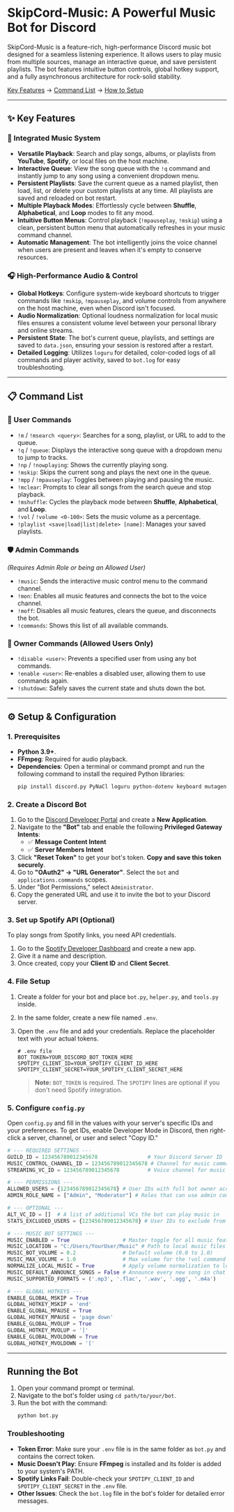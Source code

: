 # SkipCord-Music: A Powerful Music Bot for Discord

SkipCord-Music is a feature-rich, high-performance Discord music bot designed for a seamless listening experience. It allows users to play music from multiple sources, manage an interactive queue, and save persistent playlists. The bot features intuitive button controls, global hotkey support, and a fully asynchronous architecture for rock-solid stability.

[Key Features](#-key-features) -> [Command List](#-command-list) -> [How to Setup](#️-setup--configuration)

-----

## ✨ Key Features

### 🎵 Integrated Music System

* **Versatile Playback**: Search and play songs, albums, or playlists from **YouTube**, **Spotify**, or local files on the host machine.
* **Interactive Queue**: View the song queue with the `!q` command and instantly jump to any song using a convenient dropdown menu.
* **Persistent Playlists**: Save the current queue as a named playlist, then load, list, or delete your custom playlists at any time. All playlists are saved and reloaded on bot restart.
* **Multiple Playback Modes**: Effortlessly cycle between **Shuffle**, **Alphabetical**, and **Loop** modes to fit any mood.
* **Intuitive Button Menus**: Control playback (`!mpauseplay`, `!mskip`) using a clean, persistent button menu that automatically refreshes in your music command channel.
* **Automatic Management**: The bot intelligently joins the voice channel when users are present and leaves when it's empty to conserve resources.

### 🎧 High-Performance Audio & Control

* **Global Hotkeys**: Configure system-wide keyboard shortcuts to trigger commands like `!mskip`, `!mpauseplay`, and volume controls from anywhere on the host machine, even when Discord isn't focused.
* **Audio Normalization**: Optional loudness normalization for local music files ensures a consistent volume level between your personal library and online streams.
* **Persistent State**: The bot's current queue, playlists, and settings are saved to `data.json`, ensuring your session is restored after a restart.
* **Detailed Logging**: Utilizes `loguru` for detailed, color-coded logs of all commands and player activity, saved to `bot.log` for easy troubleshooting.

-----

## 📋 Command List

### 👤 User Commands

* `!m` / `!msearch <query>`: Searches for a song, playlist, or URL to add to the queue.
* `!q` / `!queue`: Displays the interactive song queue with a dropdown menu to jump to tracks.
* `!np` / `!nowplaying`: Shows the currently playing song.
* `!mskip`: Skips the current song and plays the next one in the queue.
* `!mpp` / `!mpauseplay`: Toggles between playing and pausing the music.
* `!mclear`: Prompts to clear all songs from the search queue and stop playback.
* `!mshuffle`: Cycles the playback mode between **Shuffle**, **Alphabetical**, and **Loop**.
* `!vol` / `!volume <0-100>`: Sets the music volume as a percentage.
* `!playlist <save|load|list|delete> [name]`: Manages your saved playlists.

### 🛡️ Admin Commands

*(Requires Admin Role or being an Allowed User)*

* `!music`: Sends the interactive music control menu to the command channel.
* `!mon`: Enables all music features and connects the bot to the voice channel.
* `!moff`: Disables all music features, clears the queue, and disconnects the bot.
* `!commands`: Shows this list of all available commands.

### 👑 Owner Commands (Allowed Users Only)

* `!disable <user>`: Prevents a specified user from using any bot commands.
* `!enable <user>`: Re-enables a disabled user, allowing them to use commands again.
* `!shutdown`: Safely saves the current state and shuts down the bot.

-----

## ⚙️ Setup & Configuration

### 1. Prerequisites

* **Python 3.9+**.
* **FFmpeg**: Required for audio playback.
* **Dependencies**: Open a terminal or command prompt and run the following command to install the required Python libraries:
    ```bash
    pip install discord.py PyNaCl loguru python-dotenv keyboard mutagen yt-dlp spotipy
    ```

### 2. Create a Discord Bot

1.  Go to the [Discord Developer Portal](https://discord.com/developers/applications) and create a **New Application**.
2.  Navigate to the **"Bot"** tab and enable the following **Privileged Gateway Intents**:
    * ✅ **Message Content Intent**
    * ✅ **Server Members Intent**
3.  Click **"Reset Token"** to get your bot's token. **Copy and save this token securely**.
4.  Go to **"OAuth2" -> "URL Generator"**. Select the `bot` and `applications.commands` scopes.
5.  Under "Bot Permissions," select `Administrator`.
6.  Copy the generated URL and use it to invite the bot to your Discord server.

### 3. Set up Spotify API (Optional)

To play songs from Spotify links, you need API credentials.

1.  Go to the [Spotify Developer Dashboard](https://developer.spotify.com/dashboard/) and create a new app.
2.  Give it a name and description.
3.  Once created, copy your **Client ID** and **Client Secret**.

### 4. File Setup

1.  Create a folder for your bot and place `bot.py`, `helper.py`, and `tools.py` inside.
2.  In the same folder, create a new file named `.env`.
3.  Open the `.env` file and add your credentials. Replace the placeholder text with your actual tokens.

    ```env
    # .env file
    BOT_TOKEN=YOUR_DISCORD_BOT_TOKEN_HERE
    SPOTIPY_CLIENT_ID=YOUR_SPOTIFY_CLIENT_ID_HERE
    SPOTIPY_CLIENT_SECRET=YOUR_SPOTIFY_CLIENT_SECRET_HERE
    ```
    > **Note:** `BOT_TOKEN` is required. The `SPOTIPY` lines are optional if you don't need Spotify integration.

### 5. Configure `config.py`

Open `config.py` and fill in the values with your server's specific IDs and your preferences. To get IDs, enable Developer Mode in Discord, then right-click a server, channel, or user and select "Copy ID."

```python
# --- REQUIRED SETTINGS ---
GUILD_ID = 123456789012345678                # Your Discord Server ID
MUSIC_CONTROL_CHANNEL_ID = 123456789012345678 # Channel for music commands and menus
STREAMING_VC_ID = 123456789012345678         # Voice channel for music playback

# --- PERMISSIONS ---
ALLOWED_USERS = {123456789012345678} # User IDs with full bot owner access
ADMIN_ROLE_NAME = ["Admin", "Moderator"] # Roles that can use admin commands

# --- OPTIONAL ---
ALT_VC_ID = []  # A list of additional VCs the bot can play music in
STATS_EXCLUDED_USERS = {123456789012345678} # User IDs to exclude from stats

# --- MUSIC BOT SETTINGS ---
MUSIC_ENABLED = True                 # Master toggle for all music features
MUSIC_LOCATION = "C:/Users/YourUser/Music" # Path to local music files (or None to disable)
MUSIC_BOT_VOLUME = 0.2               # Default volume (0.0 to 1.0)
MUSIC_MAX_VOLUME = 1.0               # Max volume for the !vol command (1.0 = 100%)
NORMALIZE_LOCAL_MUSIC = True         # Apply volume normalization to local files
MUSIC_DEFAULT_ANNOUNCE_SONGS = False # Announce every new song in chat
MUSIC_SUPPORTED_FORMATS = ('.mp3', '.flac', '.wav', '.ogg', '.m4a')

# --- GLOBAL HOTKEYS ---
ENABLE_GLOBAL_MSKIP = True
GLOBAL_HOTKEY_MSKIP = 'end'
ENABLE_GLOBAL_MPAUSE = True
GLOBAL_HOTKEY_MPAUSE = 'page down'
ENABLE_GLOBAL_MVOLUP = True
GLOBAL_HOTKEY_MVOLUP = ']'
ENABLE_GLOBAL_MVOLDOWN = True
GLOBAL_HOTKEY_MVOLDOWN = '['
````

-----

## Running the Bot

1.  Open your command prompt or terminal.
2.  Navigate to the bot's folder using `cd path/to/your/bot`.
3.  Run the bot with the command:
    ```bash
    python bot.py
    ```

### Troubleshooting

  * **Token Error**: Make sure your `.env` file is in the same folder as `bot.py` and contains the correct token.
  * **Music Doesn't Play**: Ensure **FFmpeg** is installed and its folder is added to your system's PATH.
  * **Spotify Links Fail**: Double-check your `SPOTIPY_CLIENT_ID` and `SPOTIPY_CLIENT_SECRET` in the `.env` file.
  * **Other Issues**: Check the `bot.log` file in the bot's folder for detailed error messages.
